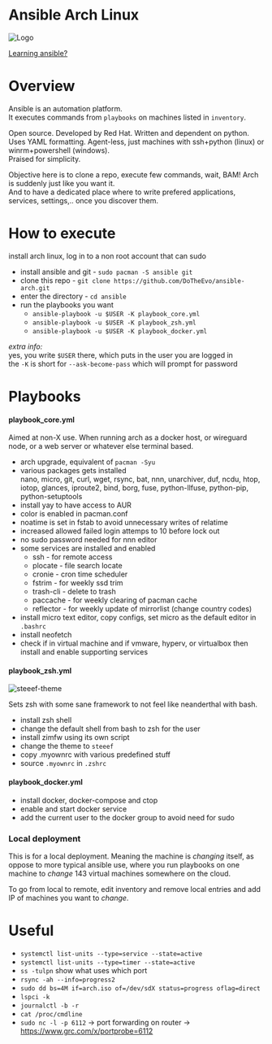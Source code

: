 # Ansible Arch Linux

![Logo](https://i.imgur.com/5BJIQHk.png)

[Learning ansible?](https://www.youtube.com/watch?v=goclfp6a2IQ&list=PL2_OBreMn7FqZkvMYt6ATmgC0KAGGJNAN)

# Overview

Ansible is an automation platform.<br>
It executes commands from `playbooks` on machines listed in `inventory`.

Open source. Developed by Red Hat.
Written and dependent on python. Uses YAML formatting.
Agent-less, just machines with ssh+python (linux) or
winrm+powershell (windows).<br>
Praised for simplicity.

Objective here is to clone a repo, execute few commands, wait,
BAM! Arch is suddenly just like you want it.<br>
And to have a dedicated place where to write prefered applications,
services, settings,.. once you discover them.

# How to execute

install arch linux, log in to a non root account that can sudo

* install ansible and git - `sudo pacman -S ansible git`
* clone this repo - `git clone https://github.com/DoTheEvo/ansible-arch.git`
* enter the directory - `cd ansible`
* run the playbooks you want
    * `ansible-playbook -u $USER -K playbook_core.yml`
    * `ansible-playbook -u $USER -K playbook_zsh.yml`
    * `ansible-playbook -u $USER -K playbook_docker.yml`

*extra info:*<br>
yes, you write `$USER` there, which puts in the user you are logged in <br>
the `-K` is short for `--ask-become-pass` which will prompt for password

# Playbooks

#### playbook_core.yml

Aimed at non-X use. When running arch as a docker host,
or wireguard node, or a web server or whatever else terminal based.

* arch upgrade, equivalent of `pacman -Syu`
* various packages gets installed<br>
  nano, micro, git, curl, wget, rsync, bat, nnn, unarchiver, duf, ncdu, htop,
  iotop, glances, iproute2, bind, borg, fuse,
  python-llfuse, python-pip, python-setuptools
* install yay to have access to AUR
* color is enabled in pacman.conf
* noatime is set in fstab to avoid unnecessary writes of relatime
* increased allowed failed login attemps to 10 before lock out
* no sudo password needed for nnn editor
* some services are installed and enabled
    * ssh - for remote access
    * plocate - file search locate
    * cronie - cron time scheduler
    * fstrim - for weekly ssd trim
    * trash-cli - delete to trash
    * paccache - for weekly clearing of pacman cache
    * reflector - for weekly update of mirrorlist (change country codes)
* install micro text editor, copy configs,
  set micro as the default editor in `.bashrc`
* install neofetch
* check if in virtual machine and if vmware, hyperv, or virtualbox then
  install and enable supporting services

#### playbook_zsh.yml

![steeef-theme](https://i.imgur.com/ZAvdYSU.png)

Sets zsh with some sane framework to not feel like neanderthal with bash.

* install zsh shell
* change the default shell from bash to zsh for the user
* install zimfw using its own script
* change the theme to `steeef`
* copy .myownrc with various predefined stuff
* source `.myownrc` in `.zshrc`

#### playbook_docker.yml

* install docker, docker-compose and ctop
* enable and start docker service
* add the current user to the docker group to avoid need for sudo


### Local deployment

This is for a local deployment.
Meaning the machine is *changing* itself,
as oppose to more typical ansible use, where you run playbooks on one machine
to *change* 143 virtual machines somewhere on the cloud.

To go from local to remote, edit inventory and remove local entries
and add IP of machines you want to *change*.

# Useful

* `systemctl list-units --type=service --state=active`
* `systemctl list-units --type=timer --state=active`
* `ss -tulpn`
   show what uses which port
* `rsync -ah --info=progress2`
* `sudo dd bs=4M if=arch.iso of=/dev/sdX status=progress oflag=direct`
* `lspci -k`
* `journalctl -b -r`
* `cat /proc/cmdline`
* `sudo nc -l -p 6112` -> port forwarding on router -> https://www.grc.com/x/portprobe=6112
